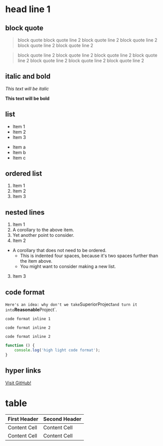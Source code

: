 # head line 1
## block quote

> block quote
> block quote line 2
> block quote line 2
> block quote line 2
> block quote line 2
> block quote line 2

> block quote line 2
> block quote line 2
> block quote line 2
> block quote line 2
> block quote line 2
> block quote line 2
> block quote line 2

## italic and bold

*This text will be italic*

**This text will be bold**


## list
* Item 1
* Item 2
* Item 3

- Item a
- Item b
- Item c

## ordered list

1. Item 1
2. Item 2
3. Item 3

## nested lines

1. Item 1
  1. A corollary to the above item.
  2. Yet another point to consider.
2. Item 2
  * A corollary that does not need to be ordered.
    * This is indented four spaces, because it's two spaces further than the item above.
    * You might want to consider making a new list.
3. Item 3

## code format
` Here's an idea: why don't we take `SuperiorProject` and turn it into `**Reasonable**Project`.

```
code format inline 1

code format inline 2

code format inline 2
```

``` javascript
function () {
    console.log('high light code format');
}
```
## hyper links
[Visit GitHub!](https://www.github.com)


# table

First Header  | Second Header
------------- | -------------
Content Cell  | Content Cell
Content Cell  | Content Cell

